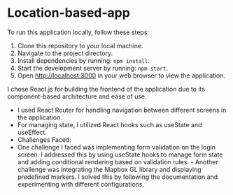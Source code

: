 # Location-based-app

To run this application locally, follow these steps:

1. Clone this repository to your local machine.
2. Navigate to the project directory.
3. Install dependencies by running: `npm install`.
4. Start the development server by running: `npm start`.
5. Open [http://localhost:3000](http://localhost:3000) in your web browser to view the application.


 I chose React.js for building the frontend of the application due to its component-based architecture and ease of use.
- I used React Router for handling navigation between different screens in the application.
- For managing state, I utilized React hooks such as useState and useEffect.
- Challenges Faced:
- One challenge I faced was implementing form validation on the login screen. I addressed this by using useState hooks to manage form state and adding conditional rendering based on validation rules.               - Another challenge was integrating the Mapbox GL library and displaying predefined markers. I solved this by following the documentation and experimenting with different configurations.
